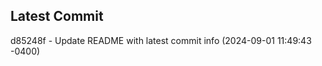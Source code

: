 
## Latest Commit
d85248f - Update README with latest commit info (2024-09-01 11:49:43 -0400) <Yunxi-Zhou>
